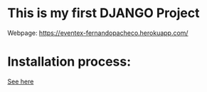 # This is my first DJANGO Project
Webpage: [https://eventex-fernandopacheco.herokuapp.com/ ](https://eventex-fernandopacheco.herokuapp.com/)

# Installation process:
[See here]()